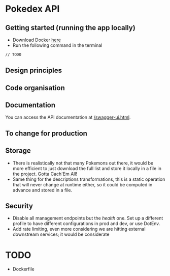 # Pokedex API
## Getting started (running the app locally)
- Download Docker [here](https://docs.docker.com/desktop/)
- Run the following command in the terminal
```bash
// TODO
```

## Design principles
## Code organisation

## Documentation
You can access the API documentation at [/swagger-ui.html](http://localhost:8080/swagger-ui.html).

## To change for production
## Storage
- There is realistically not that many Pokemons out there, it would be more
efficient to just download the full list and store it locally in a file in
the project. Gotta Cach'Em All!
- Same thing for the descriptions transformations, this is a static operation
that will never change at runtime either, so it could be computed in advance
and stored in a file.

## Security
- Disable all management endpoints but the *health* one. Set up a different
profile to have different configurations in prod and dev, or use DotEnv.
- Add rate limiting, even more considering we are hitting external downstream
services; it would be considerate

# TODO
- Dockerfile
